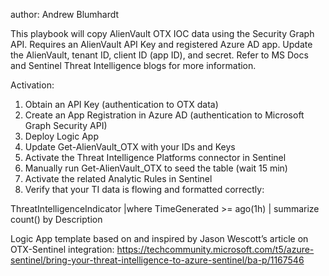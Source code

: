 author: Andrew Blumhardt

This playbook will copy AlienVault OTX IOC data using the Security Graph API. Requires an AlienVault API Key and registered Azure AD app. Update the AlienVault, tenant ID, client ID (app ID), and secret. Refer to MS Docs and Sentinel Threat Intelligence blogs for more information.

Activation:
1. Obtain an API Key (authentication to OTX data)
2. Create an App Registration in Azure AD (authentication to Microsoft Graph Security API)
3. Deploy Logic App
4. Update Get-AlienVault_OTX with your IDs and Keys
5. Activate the Threat Intelligence Platforms connector in Sentinel
6. Manually run Get-AlienVault_OTX to seed the table (wait 15 min)
5. Activate the related Analytic Rules in Sentinel
6. Verify that your TI data is flowing and formatted correctly:

ThreatIntelligenceIndicator
|where TimeGenerated >= ago(1h)
| summarize count() by Description

Logic App template based on and inspired by Jason Wescott’s article on OTX-Sentinel integration: https://techcommunity.microsoft.com/t5/azure-sentinel/bring-your-threat-intelligence-to-azure-sentinel/ba-p/1167546

